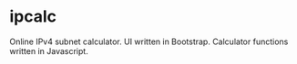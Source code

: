 # ipcalc
Online IPv4 subnet calculator.
UI written in Bootstrap.
Calculator functions written in Javascript.
